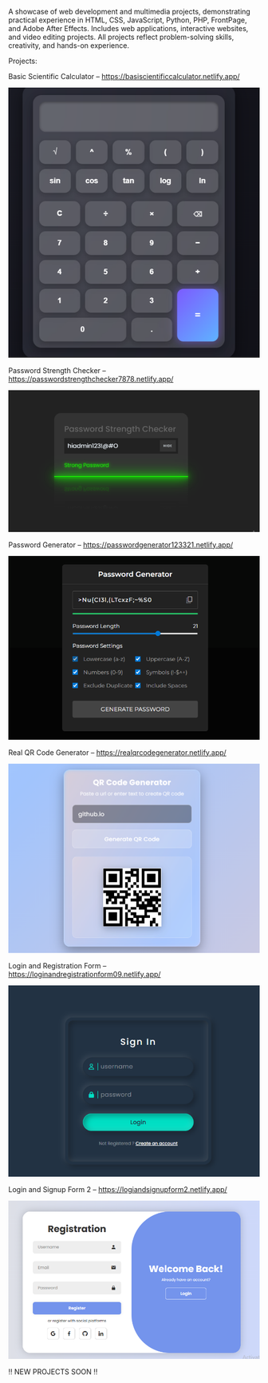 A showcase of web development and multimedia projects, demonstrating practical experience in HTML, CSS, JavaScript, Python, PHP, FrontPage, and Adobe After Effects. Includes web applications, interactive websites, and video editing projects. All projects reflect problem-solving skills, creativity, and hands-on experience.

Projects:

Basic Scientific Calculator – https://basiscientificcalculator.netlify.app/


![imagealt](https://github.com/MohammadMobassirHoque/Web-Development-Multimedia-Projects-Showcase/blob/417ab032b10f901c998404c0db8c51089cf84972/calculator.PNG)


Password Strength Checker – https://passwordstrengthchecker7878.netlify.app/


![imagealt](https://github.com/MohammadMobassirHoque/Web-Development-Multimedia-Projects-Showcase/blob/f33301721176188f36fa620dc3dc73e8a7694558/password.PNG)


Password Generator – https://passwordgenerator123321.netlify.app/

![imagealt](https://github.com/MohammadMobassirHoque/Web-Development-Multimedia-Projects-Showcase/blob/f33301721176188f36fa620dc3dc73e8a7694558/pass%20gen.PNG)

Real QR Code Generator – https://realqrcodegenerator.netlify.app/

![imagealt](https://github.com/MohammadMobassirHoque/Web-Development-Multimedia-Projects-Showcase/blob/f33301721176188f36fa620dc3dc73e8a7694558/qr.PNG)


Login and Registration Form – https://loginandregistrationform09.netlify.app/


![imagealt](https://github.com/MohammadMobassirHoque/Web-Development-Multimedia-Projects-Showcase/blob/f33301721176188f36fa620dc3dc73e8a7694558/log.PNG)


Login and Signup Form 2 – https://logiandsignupform2.netlify.app/


![imagealt](https://github.com/MohammadMobassirHoque/Web-Development-Multimedia-Projects-Showcase/blob/f33301721176188f36fa620dc3dc73e8a7694558/regis.PNG)

‼ NEW PROJECTS SOON ‼
